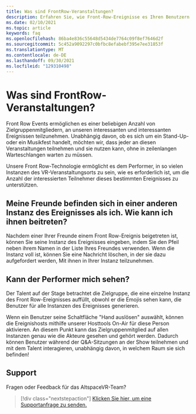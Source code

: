 ```yaml
---
title: Was sind FrontRow-Veranstaltungen?
description: Erfahren Sie, wie Front-Row-Ereignisse es Ihren Benutzern ermöglichen, sich in AltspaceVR-Ereignissen nah und privat zu befinden.
ms.date: 02/10/2021
ms.topic: article
keywords: faq
ms.openlocfilehash: 86ba4e836c55648d5434de7764c09f8ef7646d2f
ms.sourcegitcommit: 5c452a9092297c0bfbc8efabebf395e7ee31853f
ms.translationtype: MT
ms.contentlocale: de-DE
ms.lasthandoff: 09/30/2021
ms.locfileid: "129310498"
---
```

# <a name="what-are-frontrow-events"></a>Was sind FrontRow-Veranstaltungen? 

Front Row Events ermöglichen es einer beliebigen Anzahl von Zielgruppenmitgliedern, an unseren interessanten und interessanten Ereignissen teilzunehmen. Unabhängig davon, ob es sich um ein Stand-Up- oder ein Musikfest handelt, möchten wir, dass jeder an diesen Veranstaltungen teilnehmen und sie nutzen kann, ohne in zeilenlangen Warteschlangen warten zu müssen. 

Unsere Front Row-Technologie ermöglicht es dem Performer, in so vielen Instanzen des VR-Veranstaltungsorts zu sein, wie es erforderlich ist, um die Anzahl der interessierten Teilnehmer dieses bestimmten Ereignisses zu unterstützen. 

## <a name="my-friends-are-in-a-different-instance-of-the-event-than-me-how-can-i-join-them"></a>Meine Freunde befinden sich in einer anderen Instanz des Ereignisses als ich. Wie kann ich ihnen beitreten?

Nachdem einer Ihrer Freunde einem Front Row-Ereignis beigetreten ist, können Sie seine Instanz des Ereignisses eingeben, indem Sie den Pfeil neben ihrem Namen in der Liste Ihres Freundes verwenden. Wenn die Instanz voll ist, können Sie eine Nachricht löschen, in der sie dazu aufgefordert werden, Mit ihnen in Ihrer Instanz teilzunehmen. 

## <a name="can-the-performer-see-me"></a>Kann der Performer mich sehen?

Der Talent auf der Stage betrachtet die Zielgruppe, die eine einzelne Instanz des Front Row-Ereignisses auffüllt, obwohl er die Emojis sehen kann, die Benutzer für alle Instanzen des Ereignisses generieren.

Wenn ein Benutzer seine Schaltfläche "Hand auslösen" auswählt, können die Ereignishosts mithilfe unserer Hosttools On-Air für diese Person aktivieren. An diesem Punkt kann das Zielgruppenmitglied auf allen Instanzen genau wie die Akteure gesehen und gehört werden. Dadurch können Benutzer während der Q&A-Sitzungen an der Show teilnehmen und mit dem Talent interagieren, unabhängig davon, in welchem Raum sie sich befinden!

## <a name="support"></a>Support

Fragen oder Feedback für das AltspaceVR-Team? 

> [!div class="nextstepaction"]
> [Klicken Sie hier, um eine Supportanfrage zu senden.](https://help.altvr.com/hc/requests/new)